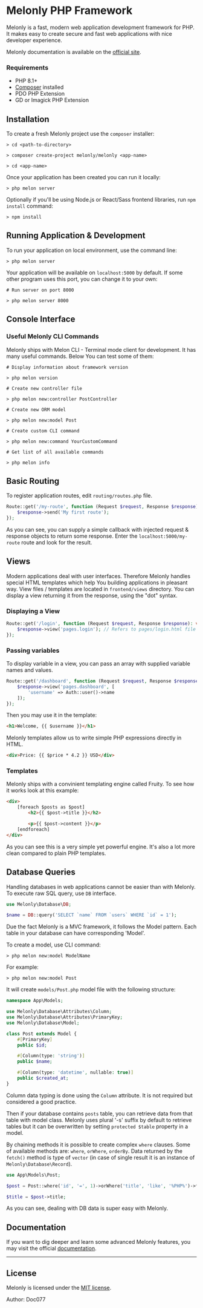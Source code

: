 # Melonly PHP Framework

Melonly is a fast, modern web application development framework for PHP. It makes easy to create secure and fast web applications with nice developer experience.

Melonly documentation is available on the [official site](https://melonly.dev).

### Requirements

- PHP 8.1+
- [Composer](https://getcomposer.org) installed
- PDO PHP Extension
- GD or Imagick PHP Extension


## Installation

To create a fresh Melonly project use the ```composer``` installer:

```shell
> cd <path-to-directory>

> composer create-project melonly/melonly <app-name>

> cd <app-name>
```

Once your application has been created you can run it locally:

```shell
> php melon server
```

Optionally if you'll be using Node.js or React/Sass frontend libraries, run ```npm install``` command:

```shell
> npm install
```


## Running Application & Development

To run your application on local environment, use the command line:

```shell
> php melon server
```

Your application will be available on ```localhost:5000``` by default. If some other program uses this port, you can change it to your own:

```shell
# Run server on port 8000

> php melon server 8000
```


## Console Interface

### Useful Melonly CLI Commands

Melonly ships with Melon CLI - Terminal mode client for development. It has many useful commands. Below You can test some of them:

```shell
# Display information about framework version

> php melon version
```

```shell
# Create new controller file

> php melon new:controller PostController
```

```shell
# Create new ORM model

> php melon new:model Post
```

```shell
# Create custom CLI command

> php melon new:command YourCustomCommand
```

```shell
# Get list of all available commands

> php melon info
```


## Basic Routing

To register application routes, edit ```routing/routes.php``` file.

```php
Route::get('/my-route', function (Request $request, Response $response): void {
    $response->send('My first route');
});
```

As you can see, you can supply a simple callback with injected request & response objects to return some response.
Enter the ```localhost:5000/my-route``` route and look for the result.


## Views

Modern applications deal with user interfaces. Therefore Melonly handles special HTML templates which help You building applications in pleasant way.
View files / templates are located in ```frontend/views``` directory. You can display a view returning it from the response, using the "dot" syntax.


### Displaying a View

```php
Route::get('/login', function (Request $request, Response $response): void {
    $response->view('pages.login'); // Refers to pages/login.html file
});
```


### Passing variables

To display variable in a view, you can pass an array with supplied variable names and values.

```php
Route::get('/dashboard', function (Request $request, Response $response): void {
    $response->view('pages.dashboard', [
        'username' => Auth::user()->name
    ]);
});
```

Then you may use it in the template:

```html
<h1>Welcome, {{ $username }}</h1>
```

Melonly templates allow us to write simple PHP expressions directly in HTML.

```html
<div>Price: {{ $price * 4.2 }} USD</div>
```


### Templates

Melonly ships with a convinient templating engine called Fruity. To see how it works look at this example:

```html
<div>
    [foreach $posts as $post]
        <h2>{{ $post->title }}</h2>

        <p>{{ $post->content }}</p>
    [endforeach]
</div>
```

As you can see this is a very simple yet powerful engine. It's also a lot more clean compared to plain PHP templates.


## Database Queries

Handling databases in web applications cannot be easier than with Melonly. To execute raw SQL query, use ```DB``` interface.

```php
use Melonly\Database\DB;

$name = DB::query('SELECT `name` FROM `users` WHERE `id` = 1');
```

Due the fact Melonly is a MVC framework, it follows the Model pattern. Each table in your database can have corresponding 'Model'.

To create a model, use CLI command:

```shell
> php melon new:model ModelName
```

For example:

```shell
> php melon new:model Post
```

It will create ```models/Post.php``` model file with the following structure:

```php
namespace App\Models;

use Melonly\Database\Attributes\Column;
use Melonly\Database\Attributes\PrimaryKey;
use Melonly\Database\Model;

class Post extends Model {
    #[PrimaryKey]
    public $id;

    #[Column(type: 'string')]
    public $name;

    #[Column(type: 'datetime', nullable: true)]
    public $created_at;
}
```

Column data typing is done using the ```Column``` attribute. It is not required but considered a good practice.

Then if your database contains ```posts``` table, you can retrieve data from that table with model class. Melonly uses plural '-s' suffix by default to retrieve tables but it can be overwritten by setting ```protected $table``` property in a model.

By chaining methods it is possible to create complex ```where``` clauses. Some of available methods are: ```where```, ```orWhere```, ```orderBy```. Data returned by the ```fetch()``` method is type of ```vector``` (in case of single result it is an instance of ```Melonly\Database\Record```).

```php
use App\Models\Post;

$post = Post::where('id', '=', 1)->orWhere('title', 'like', '%PHP%')->fetch();

$title = $post->title;
```

As you can see, dealing with DB data is super easy with Melonly.


## Documentation

If you want to dig deeper and learn some advanced Melonly features, you may visit the official [documentation](https://melonly.dev/docs).

---

## License

Melonly is licensed under the [MIT license](LICENSE).

Author: Doc077
